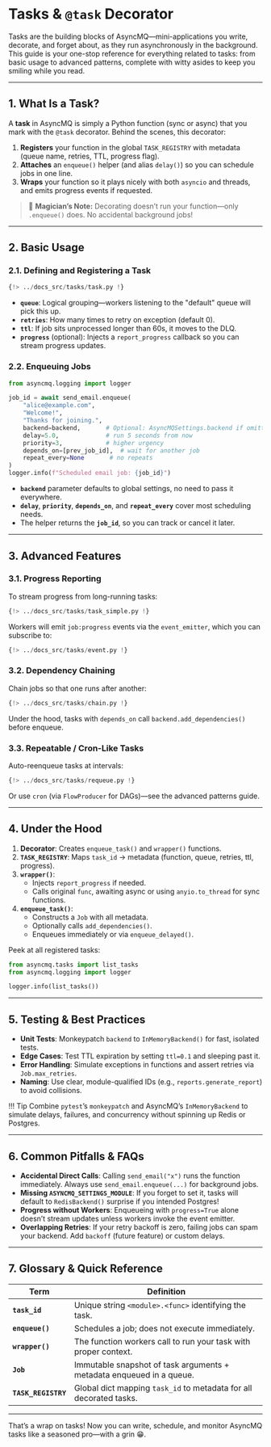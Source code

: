 # Tasks & `@task` Decorator

Tasks are the building blocks of AsyncMQ—mini-applications you write, decorate, and forget about, as they run asynchronously in the background. This guide is your one-stop reference for everything related to tasks: from basic usage to advanced patterns, complete with witty asides to keep you smiling while you read.

---

## 1. What Is a Task?

A **task** in AsyncMQ is simply a Python function (sync or async) that you mark with the `@task` decorator. Behind the scenes, this decorator:

1. **Registers** your function in the global `TASK_REGISTRY` with metadata (queue name, retries, TTL, progress flag).
2. **Attaches** an `enqueue()` helper (and alias `delay()`) so you can schedule jobs in one line.
3. **Wraps** your function so it plays nicely with both `asyncio` and threads, and emits progress events if requested.

> 🎩 **Magician’s Note:** Decorating doesn’t run your function—only `.enqueue()` does. No accidental background jobs!

---

## 2. Basic Usage

### 2.1. Defining and Registering a Task

```python
{!> ../docs_src/tasks/task.py !}
```

* **`queue`**: Logical grouping—workers listening to the "default" queue will pick this up.
* **`retries`**: How many times to retry on exception (default 0).
* **`ttl`**: If job sits unprocessed longer than 60s, it moves to the DLQ.
* **`progress`** (optional): Injects a `report_progress` callback so you can stream progress updates.

### 2.2. Enqueuing Jobs

```python
from asyncmq.logging import logger

job_id = await send_email.enqueue(
    "alice@example.com",
    "Welcome!",
    "Thanks for joining.",
    backend=backend,       # Optional: AsyncMQSettings.backend if omitted
    delay=5.0,             # run 5 seconds from now
    priority=3,            # higher urgency
    depends_on=[prev_job_id],  # wait for another job
    repeat_every=None       # no repeats
)
logger.info(f"Scheduled email job: {job_id}")
```

* **`backend`** parameter defaults to global settings, no need to pass it everywhere.
* **`delay`**, **`priority`**, **`depends_on`**, and **`repeat_every`** cover most scheduling needs.
* The helper returns the **`job_id`**, so you can track or cancel it later.

---

## 3. Advanced Features

### 3.1. Progress Reporting

To stream progress from long-running tasks:

```python
{!> ../docs_src/tasks/task_simple.py !}
```

Workers will emit `job:progress` events via the `event_emitter`, which you can subscribe to:

```python
{!> ../docs_src/tasks/event.py !}
```

### 3.2. Dependency Chaining

Chain jobs so that one runs after another:

```python
{!> ../docs_src/tasks/chain.py !}
```

Under the hood, tasks with `depends_on` call `backend.add_dependencies()` before enqueue.

### 3.3. Repeatable / Cron-Like Tasks

Auto-reenqueue tasks at intervals:

```python
{!> ../docs_src/tasks/requeue.py !}
```

Or use `cron` (via `FlowProducer` for DAGs)—see the advanced patterns guide.

---

## 4. Under the Hood

1. **Decorator**: Creates `enqueue_task()` and `wrapper()` functions.
2. **`TASK_REGISTRY`**: Maps `task_id` → metadata (function, queue, retries, ttl, progress).
3. **`wrapper()`**:
    * Injects `report_progress` if needed.
    * Calls original `func`, awaiting async or using `anyio.to_thread` for sync functions.
4. **`enqueue_task()`**:
    * Constructs a `Job` with all metadata.
    * Optionally calls `add_dependencies()`.
    * Enqueues immediately or via `enqueue_delayed()`.

Peek at all registered tasks:

```python
from asyncmq.tasks import list_tasks
from asyncmq.logging import logger

logger.info(list_tasks())
```

---

## 5. Testing & Best Practices

* **Unit Tests**: Monkeypatch `backend` to `InMemoryBackend()` for fast, isolated tests.
* **Edge Cases**: Test TTL expiration by setting `ttl=0.1` and sleeping past it.
* **Error Handling**: Simulate exceptions in functions and assert retries via `Job.max_retries`.
* **Naming**: Use clear, module-qualified IDs (e.g., `reports.generate_report`) to avoid collisions.

!!! Tip
    Combine `pytest`’s `monkeypatch` and AsyncMQ’s `InMemoryBackend` to simulate delays, failures, and concurrency
    without spinning up Redis or Postgres.

---

## 6. Common Pitfalls & FAQs

* **Accidental Direct Calls**: Calling `send_email("x")` runs the function immediately.
Always use `send_email.enqueue(...)` for background jobs.
* **Missing `ASYNCMQ_SETTINGS_MODULE`**: If you forget to set it, tasks will default to `RedisBackend()`
surprise if you intended Postgres!
* **Progress without Workers**: Enqueueing with `progress=True` alone doesn’t stream updates unless workers invoke the event emitter.
* **Overlapping Retries**: If your retry backoff is zero, failing jobs can spam your backend. Add `backoff`
(future feature) or custom delays.

---

## 7. Glossary & Quick Reference

| Term                | Definition                                                           |
| ------------------- | -------------------------------------------------------------------- |
| **`task_id`**       | Unique string `<module>.<func>` identifying the task.                |
| **`enqueue()`**     | Schedules a job; does not execute immediately.                       |
| **`wrapper()`**     | The function workers call to run your task with proper context.      |
| **`Job`**           | Immutable snapshot of task arguments + metadata enqueued in a queue. |
| **`TASK_REGISTRY`** | Global dict mapping `task_id` to metadata for all decorated tasks.   |

---

That’s a wrap on tasks! Now you can write, schedule, and monitor AsyncMQ tasks like a seasoned pro—with a grin 😁.
